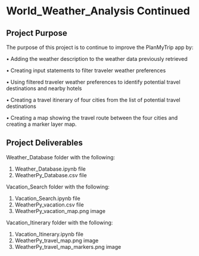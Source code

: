 # World_Weather_Analysis Continued

## Project Purpose
The purpose of this project is to continue to improve the PlanMyTrip app by:

•	Adding the weather description to the weather data previously retrieved

•	Creating input statements to filter traveler weather preferences

•	Using filtered traveler weather preferences to identify potential travel destinations and nearby hotels

•	Creating a travel itinerary of four cities from the list of potential travel destinations

•	Creating a map showing the travel route between the four cities and creating a marker layer map.

## Project Deliverables
    
Weather_Database folder with the following:

1.  Weather_Database.ipynb file
2.  WeatherPy_Database.csv file

Vacation_Search folder with the following:

1.  Vacation_Search.ipynb file
2.  WeatherPy_vacation.csv file
3.  WeatherPy_vacation_map.png image

Vacation_Itinerary folder with the following:

1.  Vacation_Itinerary.ipynb file
2.  WeatherPy_travel_map.png image
3.  WeatherPy_travel_map_markers.png image    
